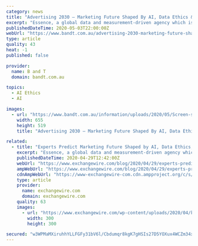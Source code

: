 ```yaml
---
category: news
title: "Advertising 2030 – Marketing Future Shaped By AI, Data Ethics & Environmental Responsibility"
excerpt: "Essence, a global data and measurement-driven agency which is part of GroupM, today released a unique report on the future of advertising based on the predictions of experts across academia, business,"
publishedDateTime: 2020-05-03T22:00:00Z
webUrl: "https://www.bandt.com.au/advertising-2030-marketing-future-shaped-by-ai-data-ethics-environmental-responsibility/"
type: article
quality: 43
heat: -1
published: false

provider:
  name: B and T
  domain: bandt.com.au

topics:
  - AI Ethics
  - AI

images:
  - url: "https://www.bandt.com.au/information/uploads/2020/05/Screen-shot-2020-05-04-at-9.51.14-AM.png"
    width: 655
    height: 519
    title: "Advertising 2030 – Marketing Future Shaped By AI, Data Ethics & Environmental Responsibility"

related:
  - title: "Experts Predict Marketing Future Shaped by AI, Data Ethics, and Environmental Responsibility"
    excerpt: "Essence, a global data and measurement-driven agency which is part of GroupM, today [29 April 2020] released a unique report on the future of advertising based on the predictions of experts across academia,"
    publishedDateTime: 2020-04-29T12:42:00Z
    webUrl: "https://www.exchangewire.com/blog/2020/04/29/experts-predict-marketing-future-shaped-by-ai-data-ethics-and-environmental-responsibility/"
    ampWebUrl: "https://www.exchangewire.com/blog/2020/04/29/experts-predict-marketing-future-shaped-by-ai-data-ethics-and-environmental-responsibility/?amp"
    cdnAmpWebUrl: "https://www-exchangewire-com.cdn.ampproject.org/c/s/www.exchangewire.com/blog/2020/04/29/experts-predict-marketing-future-shaped-by-ai-data-ethics-and-environmental-responsibility/?amp"
    type: article
    provider:
      name: exchangewire.com
      domain: exchangewire.com
    quality: 63
    images:
      - url: "https://www.exchangewire.com/wp-content/uploads/2020/04/kyoko_matsushita-300x300.jpeg"
        width: 300
        height: 300

secured: "w3WPMaMXiruhhYLLFGFy31bV6l/Cbdumqr8kgK7gHSIs27D5YOXux4WCZm34x+JHJw5NTG0PtxJBPJs/XHwf/auHtL7E0j9gtcFSrYb4xvJcZnIsM5B2V7g5pNLTWhJE0BMol41UXZ9QQ24hJ2hOGQA1V1GaXM68B95YaquqtfCmhY7APYfQF5RpUdea5hJj6rOdC+lhO1ERvNJTH2Uz5Uol7dA/C4tWPrC0CRe0FfipYzOBDTYGX4i5FcD8bkBJpyAauq5+RWSRMccF1dYjQnEew0Vt3XV2MpQhKVXfCzYGYppITBoTwcsvqt3SdVIc;05RAjlTotNFuSySvnDmOhg=="
---
```



